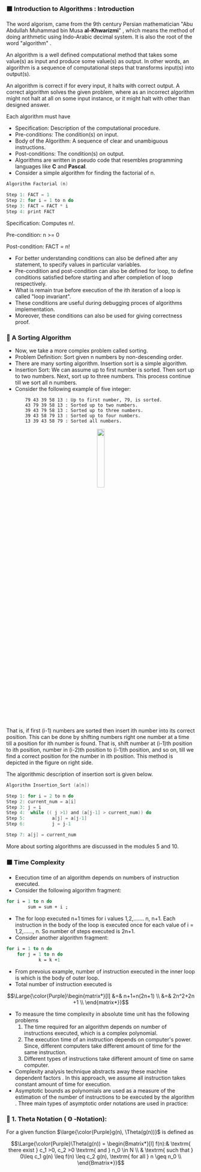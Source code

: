 ### ⬛ Introduction to Algorithms : Introduction	
The word algorism, came from the 9th century Persian mathematician "Abu Abdullah Muhammad bin Musa **al-Khwarizmi**" , which means the method of doing arithmetic using Indo-Arabic decimal system. It is also the   root of the word "algorithm" .

An algorithm is a well defined computational method that takes some value(s) as input and produce some value(s) as output. In other words, an algorithm is a sequence of computational steps that transforms input(s)  into output(s).

An algorithm is correct if for every input, it halts with correct output. A correct algorithm solves the given problem,  where as an incorrect algorithm might not halt at all on some input instance, or it might halt with other than  designed answer.

Each algorithm must have
* Specification: Description of the computational procedure.
* Pre-conditions: The condition(s) on input.
* Body of the Algorithm: A sequence of clear and unambiguous instructions.
* Post-conditions: The condition(s) on output.
* Algorithms are written in pseudo code that resembles programming languages like **C** and **Pascal**.
* Consider a simple algorithm for finding the factorial of n.

```C
Algorithm Factorial (n)

Step 1:	FACT = 1					
Step 2:	for i = 1 to n do					
Step 3:	FACT = FACT * i							
Step 4:	print FACT				
``` 										
Specification: Computes n!.

Pre-condition: n >= 0

Post-condition: FACT = n!

 										
* For better understanding conditions can also be defined after any statement, to specify values in particular variables.
* Pre-condition and post-condition can also be defined for loop, to define conditions satisfied before starting and after completion of loop respectively.
* What is remain true before execution of the ith iteration of a loop is called "loop invariant".
* These conditions are useful during debugging proces of algorithms implementation.
* Moreover, these conditions can also be used for giving correctness proof.

### 🔲 A Sorting Algorithm
* Now, we take a more complex problem called sorting.
* Problem Definition: Sort given n numbers by non-descending order.
* There are many sorting algorithm. Insertion sort is a simple algorithm.
* Insertion Sort: We can assume up to first number is sorted. Then sort up    to two numbers. Next, sort up to three numbers. This process continue till    we sort all n numbers.
* Consider the following example of five integer:
```
       79 43 39 58 13 : Up to first number, 79, is sorted.
       43 79 39 58 13 : Sorted up to two numbers.
       39 43 79 58 13 : Sorted up to three numbers.
       39 43 58 79 13 : Sorted up to four numbers.
       13 39 43 58 79 : Sorted all numbers.
```

<p align="center">
 <img src="https://github.com/user-attachments/assets/e8ce653b-b7b6-4bd8-a318-56e51ba3b30b" width=20%/>
</p> 

That is, if first (i-1) numbers are sorted then insert ith number into its correct     position. This can be done by shifting numbers right one number at a time     till a position for ith number is found.
That is, shift number at (i-1)th position to ith position, number in (i-2)th position to (i-1)th position, and so on, till we find a correct position for the number in ith     position. This method is depicted in the figure on right side.

 The algorithmic description of insertion sort is given below.

 	 		 					
```C
Algorithm Insertion_Sort (a[n])

Step 1:	for i = 2 to n do	
Step 2:	current_num = a[i]	
Step 3:	j = i
Step 4:	 while (( j >1) and (a[j-1] > current_num)) do
Step 5:			 a[j] = a[j-1]
Step 6:			 j = j-1

Step 7:	a[j] = current_num	
``` 								
 More about sorting algorithms are discussed in the modules 5 and 10.


### ⬛ Time Complexity
* Execution time of an algorithm depends on numbers of instruction executed.
* Consider the following algorithm fragment:

```pascal
for i = 1 to n do
        sum = sum + i ;
```

* The for loop executed n+1 times for i values 1,2,....... n, n+1. Each instruction in the body of the loop is executed once for each value of i = 1,2,......, n. So number of steps executed is 2n+1.
* Consider another algorithm fragment:

```pascal
for i = 1 to n do	 	 	
 	for j = 1 to n do	 	
            k = k +1	
```
* From prevoius example, number of instruction executed in the inner loop is  which is the body of outer loop.
* Total number of instruction executed is

$$\Large{\color{Purple}\begin{matrix*}[l]
&=& n+1+n(2n+1) \\
&=& 2n^2+2n +1 \\
\end{matrix*}}$$


* To measure the time complexity in absolute time unit has the following problems
    1. The time required for an algorithm depends on number of instructions executed, which is a complex polynomial.
    2. The execution time of an instruction depends on computer's power. Since, different computers take different amount of time for the same instruction.
    3. Different types of instructions take different amount of time on same computer.
* Complexity analysis technique abstracts away these machine dependent factors . In this approach, we assume all instruction takes constant amount of time for execution.
* Asymptotic bounds as polynomials are used as a measure of the estimation of the number of instructions to be executed by the algorithm . Three main types of asymptotic order notations are used in practice:


### 🔲 1. Theta Notation ( &Theta; -Notation):
For a given function $\large{\color{Purple}g(n), \Theta(g(n))}$ is defined as

$$\Large{\color{Purple}\Theta(g(n)) = \begin{Bmatrix*}[l]
 f(n):& \textrm{ there exist } c_1 >0, c_2 >0 \textrm{ and } n_0 \in N  \\
& \textrm{ such that } 0\leq c_1 g(n) \leq f(n) \leq c_2 g(n), \textrm{ for all } n \geq n_0 \\
\end{Bmatrix*}}$$
